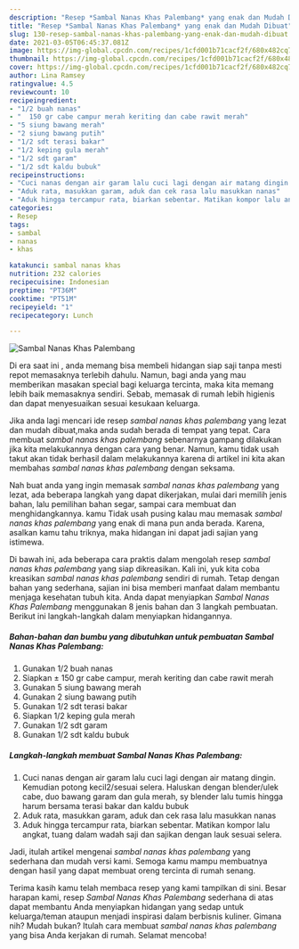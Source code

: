 ```yaml
---
description: "Resep *Sambal Nanas Khas Palembang* yang enak dan Mudah Dibuat"
title: "Resep *Sambal Nanas Khas Palembang* yang enak dan Mudah Dibuat"
slug: 130-resep-sambal-nanas-khas-palembang-yang-enak-dan-mudah-dibuat
date: 2021-03-05T06:45:37.081Z
image: https://img-global.cpcdn.com/recipes/1cfd001b71cacf2f/680x482cq70/sambal-nanas-khas-palembang-foto-resep-utama.jpg
thumbnail: https://img-global.cpcdn.com/recipes/1cfd001b71cacf2f/680x482cq70/sambal-nanas-khas-palembang-foto-resep-utama.jpg
cover: https://img-global.cpcdn.com/recipes/1cfd001b71cacf2f/680x482cq70/sambal-nanas-khas-palembang-foto-resep-utama.jpg
author: Lina Ramsey
ratingvalue: 4.5
reviewcount: 10
recipeingredient:
- "1/2 buah nanas"
- "  150 gr cabe campur merah keriting dan cabe rawit merah"
- "5 siung bawang merah"
- "2 siung bawang putih"
- "1/2 sdt terasi bakar"
- "1/2 keping gula merah"
- "1/2 sdt garam"
- "1/2 sdt kaldu bubuk"
recipeinstructions:
- "Cuci nanas dengan air garam lalu cuci lagi dengan air matang dingin. Kemudian potong kecil2/sesuai selera. Haluskan dengan blender/ulek cabe, duo bawang garam dan gula merah, sy blender lalu tumis hingga harum bersama terasi bakar dan kaldu bubuk"
- "Aduk rata, masukkan garam, aduk dan cek rasa lalu masukkan nanas"
- "Aduk hingga tercampur rata, biarkan sebentar. Matikan kompor lalu angkat, tuang dalam wadah saji dan sajikan dengan lauk sesuai selera."
categories:
- Resep
tags:
- sambal
- nanas
- khas

katakunci: sambal nanas khas 
nutrition: 232 calories
recipecuisine: Indonesian
preptime: "PT36M"
cooktime: "PT51M"
recipeyield: "1"
recipecategory: Lunch

---
```



![*Sambal Nanas Khas Palembang*](https://img-global.cpcdn.com/recipes/1cfd001b71cacf2f/680x482cq70/sambal-nanas-khas-palembang-foto-resep-utama.jpg)

Di era  saat ini , anda memang bisa membeli hidangan siap saji tanpa mesti repot memasaknya terlebih dahulu. Namun, bagi anda yang mau memberikan masakan special bagi keluarga tercinta, maka kita memang lebih baik memasaknya sendiri. Sebab, memasak di rumah lebih higienis dan dapat menyesuaikan sesuai kesukaan keluarga.

Jika anda lagi mencari ide resep *sambal nanas khas palembang* yang lezat dan mudah dibuat,maka anda sudah berada di tempat yang tepat. Cara membuat *sambal nanas khas palembang*  sebenarnya gampang dilakukan jika kita melakukannya dengan cara yang benar. Namun, kamu tidak usah takut akan tidak berhasil dalam melakukannya 
karena di artikel ini kita akan membahas *sambal nanas khas palembang* dengan seksama.  



Nah buat anda yang ingin memasak *sambal nanas khas palembang* yang lezat, ada beberapa langkah yang dapat dikerjakan, mulai dari memilih jenis bahan, lalu pemilihan bahan segar, sampai cara membuat dan menghidangkannya. kamu Tidak usah pusing kalau mau memasak *sambal nanas khas palembang* yang enak di mana pun anda berada. Karena, asalkan kamu  tahu triknya, maka hidangan ini dapat jadi sajian yang istimewa.

Di bawah ini, ada beberapa cara praktis  dalam mengolah resep *sambal nanas khas palembang* yang siap dikreasikan. Kali ini, yuk kita coba kreasikan *sambal nanas khas palembang* sendiri di rumah. Tetap dengan bahan yang sederhana, sajian ini bisa memberi manfaat dalam membantu menjaga kesehatan tubuh kita. Anda dapat menyiapkan *Sambal Nanas Khas Palembang* menggunakan 8 jenis bahan dan 3 langkah pembuatan. Berikut ini langkah-langkah dalam menyiapkan hidangannya.

<!--inarticleads1-->

##### Bahan-bahan dan bumbu yang dibutuhkan untuk pembuatan *Sambal Nanas Khas Palembang*:

1. Gunakan 1/2 buah nanas
1. Siapkan  ± 150 gr cabe campur, merah keriting dan cabe rawit merah
1. Gunakan 5 siung bawang merah
1. Gunakan 2 siung bawang putih
1. Gunakan 1/2 sdt terasi bakar
1. Siapkan 1/2 keping gula merah
1. Gunakan 1/2 sdt garam
1. Gunakan 1/2 sdt kaldu bubuk




<!--inarticleads2-->

##### Langkah-langkah membuat *Sambal Nanas Khas Palembang*:

1. Cuci nanas dengan air garam lalu cuci lagi dengan air matang dingin. Kemudian potong kecil2/sesuai selera. Haluskan dengan blender/ulek cabe, duo bawang garam dan gula merah, sy blender lalu tumis hingga harum bersama terasi bakar dan kaldu bubuk
1. Aduk rata, masukkan garam, aduk dan cek rasa lalu masukkan nanas
1. Aduk hingga tercampur rata, biarkan sebentar. Matikan kompor lalu angkat, tuang dalam wadah saji dan sajikan dengan lauk sesuai selera.




Jadi, itulah artikel mengenai  *sambal nanas khas palembang*  yang sederhana dan mudah versi kami. Semoga kamu mampu membuatnya dengan hasil yang dapat membuat oreng tercinta di rumah senang. 

Terima kasih kamu telah membaca resep yang kami tampilkan di sini. Besar harapan kami, resep  *Sambal Nanas Khas Palembang* sederhana di atas dapat membantu Anda menyiapkan hidangan yang sedap untuk keluarga/teman ataupun menjadi inspirasi dalam berbisnis kuliner. Gimana nih? Mudah bukan? Itulah cara membuat *sambal nanas khas palembang* yang bisa Anda kerjakan di rumah. Selamat mencoba!

